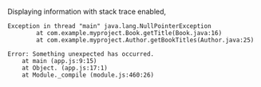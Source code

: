 
Displaying information with stack trace enabled,

    Exception in thread "main" java.lang.NullPointerException
            at com.example.myproject.Book.getTitle(Book.java:16)
            at com.example.myproject.Author.getBookTitles(Author.java:25)

    Error: Something unexpected has occurred.
        at main (app.js:9:15)
        at Object. (app.js:17:1)
        at Module._compile (module.js:460:26)

